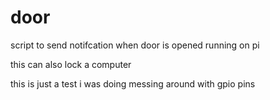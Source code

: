 # door
script to send notifcation when door is opened running on pi

this can also lock a computer

this is just a test i was doing messing around with gpio pins
